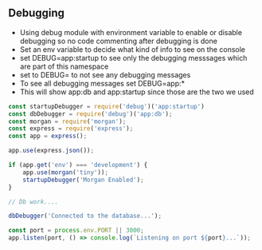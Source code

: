 ## Debugging

- Using debug module with environment variable to enable or disable debugging so no code commenting after debugging is done
- Set an env variable to decide what kind of info to see on the console
- set DEBUG=app:startup to see only the  debugging messsages which are part of this namespace
- set to DEBUG=     to not see any debugging messages
- To see all debugging messages set DEBUG=app:*
- This will show app:db and app:startup since those are the two we used

```js
const startupDebugger = require('debug')('app:startup')
const dbDebugger = require('debug')('app:db');
const morgan = require('morgan');
const express = require('express');
const app = express();

app.use(express.json());

if (app.get('env') === 'development') {
    app.use(morgan('tiny'));
    startupDebugger('Morgan Enabled');
}

// Db work....

dbDebugger('Connected to the database...');

const port = process.env.PORT || 3000;
app.listen(port, () => console.log(`Listening on port ${port}...`));
```